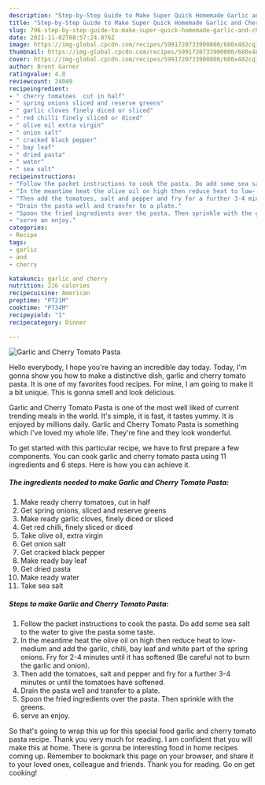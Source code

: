 ```yaml
---
description: "Step-by-Step Guide to Make Super Quick Homemade Garlic and Cherry Tomato Pasta"
title: "Step-by-Step Guide to Make Super Quick Homemade Garlic and Cherry Tomato Pasta"
slug: 796-step-by-step-guide-to-make-super-quick-homemade-garlic-and-cherry-tomato-pasta
date: 2021-11-02T08:57:24.076Z
image: https://img-global.cpcdn.com/recipes/5991720733900800/680x482cq70/garlic-and-cherry-tomato-pasta-recipe-main-photo.jpg
thumbnail: https://img-global.cpcdn.com/recipes/5991720733900800/680x482cq70/garlic-and-cherry-tomato-pasta-recipe-main-photo.jpg
cover: https://img-global.cpcdn.com/recipes/5991720733900800/680x482cq70/garlic-and-cherry-tomato-pasta-recipe-main-photo.jpg
author: Brent Garner
ratingvalue: 4.8
reviewcount: 24049
recipeingredient:
- " cherry tomatoes  cut in half"
- " spring onions sliced and reserve greens"
- " garlic cloves finely diced or sliced"
- " red chilli finely sliced or diced"
- " olive oil extra virgin"
- " onion salt"
- " cracked black pepper"
- " bay leaf"
- " dried pasta"
- " water"
- " sea salt"
recipeinstructions:
- "Follow the packet instructions to cook the pasta. Do add some sea salt to the water to give the pasta some taste."
- "In the meantime heat the olive oil on high then reduce heat to low- medium and add the garlic, chilli,  bay leaf and white part of the spring onions. Fry for 2-4 minutes until it has softened (Be careful not to burn the garlic and onion)."
- "Then add the tomatoes, salt and pepper and fry for a further 3-4 minutes or until the tomatoes have softened."
- "Drain the pasta well and transfer to a plate."
- "Spoon the fried ingredients over the pasta. Then sprinkle with the greens."
- "serve an enjoy."
categories:
- Recipe
tags:
- garlic
- and
- cherry

katakunci: garlic and cherry 
nutrition: 216 calories
recipecuisine: American
preptime: "PT21M"
cooktime: "PT34M"
recipeyield: "1"
recipecategory: Dinner

---
```



![Garlic and Cherry Tomato Pasta](https://img-global.cpcdn.com/recipes/5991720733900800/680x482cq70/garlic-and-cherry-tomato-pasta-recipe-main-photo.jpg)

Hello everybody, I hope you're having an incredible day today. Today, I'm gonna show you how to make a distinctive dish, garlic and cherry tomato pasta. It is one of my favorites food recipes. For mine, I am going to make it a bit unique. This is gonna smell and look delicious.



Garlic and Cherry Tomato Pasta is one of the most well liked of current trending meals in the world. It's simple, it is fast, it tastes yummy. It is enjoyed by millions daily. Garlic and Cherry Tomato Pasta is something which I've loved my whole life. They're fine and they look wonderful.


To get started with this particular recipe, we have to first prepare a few components. You can cook garlic and cherry tomato pasta using 11 ingredients and 6 steps. Here is how you can achieve it.

<!--inarticleads1-->

##### The ingredients needed to make Garlic and Cherry Tomato Pasta:

1. Make ready  cherry tomatoes,  cut in half
1. Get  spring onions, sliced and reserve greens
1. Make ready  garlic cloves, finely diced or sliced
1. Get  red chilli, finely sliced or diced
1. Take  olive oil, extra virgin
1. Get  onion salt
1. Get  cracked black pepper
1. Make ready  bay leaf
1. Get  dried pasta
1. Make ready  water
1. Take  sea salt




<!--inarticleads2-->

##### Steps to make Garlic and Cherry Tomato Pasta:

1. Follow the packet instructions to cook the pasta. Do add some sea salt to the water to give the pasta some taste.
1. In the meantime heat the olive oil on high then reduce heat to low- medium and add the garlic, chilli,  bay leaf and white part of the spring onions. Fry for 2-4 minutes until it has softened (Be careful not to burn the garlic and onion).
1. Then add the tomatoes, salt and pepper and fry for a further 3-4 minutes or until the tomatoes have softened.
1. Drain the pasta well and transfer to a plate.
1. Spoon the fried ingredients over the pasta. Then sprinkle with the greens.
1. serve an enjoy.




So that's going to wrap this up for this special food garlic and cherry tomato pasta recipe. Thank you very much for reading. I am confident that you will make this at home. There is gonna be interesting food in home recipes coming up. Remember to bookmark this page on your browser, and share it to your loved ones, colleague and friends. Thank you for reading. Go on get cooking!
